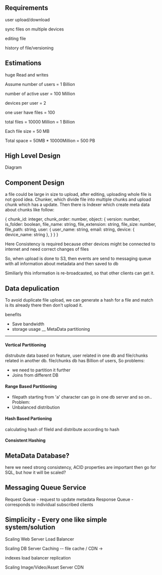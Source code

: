 Requirements 
------------
user upload/download

sync files on multiple devices 

editing file

history of file/versioning

Estimations
------------
huge Read and writes 

Assume number of users = 1 Billion

number of active user = 100 Million

devices per user = 2

one user have files = 100

total files = 10000 Million = 1 Billion

Each file size = 50 MB

Total space = 50MB * 10000Million = 500 PB

High Level Design
-----------------
Diagram

Component Design
----------------

a file could be large in size to upload, after editing, uploading whole file is not good idea.
Chunker, which divide file into multiple chunks and upload chunk which has a update. Then there is Indexer which create meta data about chunks like follow:


{
	chunk_id: integer,
	chunk_order: number,
	object: {
		version: number,
		is_folder: boolean,
		file_name: string,
		file_extension: string,
		file_size: number,
		file_path: string,
		user: {
			user_name: string,
			email: string,
			device: {
				device_name: string
			},
		}
	}
}

Here Consistency is required because other devices might be connected to internet and need correct changes of files

So, when upload is done to S3, then events are send to messaging queue with all information about metadata and then saved to db

Similiarly this information is re-broadcasted, so that other clients can get it.


Data depulication
-----------------

To avoid duplicate file upload, we can generate a hash for a file and match is its already there then don't upload it.

benefits

* Save bandwidth
* storage usage
__
MetaData partitioning
---------------------

#### Vertical Partitioning 
  distrubute data based on feature, user related in one db and file/chunks related in another db.
  file/chunks db has Billion of users, So problems:
  - we need to partition it further
  - Joins from different DB

#### Range Based Partitioning
  - filepath starting from 'a' character can go in one db server and so on..
  Problem:
  - Unbalanced distribution

#### Hash Based Partioning
  calculating hash of fileId and distribute according to hash

#### Consistent Hashing

MetaData Database?
------------------
here we need strong consistency, ACID properties are important then go for SQL, but how it will be scaled?


Messaging Queue Service
-----------------------
Request Queue - request to update metadata
Response Queue - corresponds to individual subscribed clients

Simplicity - Every one like simple system/solution
------------
Scaling Web Server
Load Balancer

Scaling DB Server
Caching -- file cache / CDN -> 

indexes
load balancer
replication



Scaling Image/Video/Asset Server
CDN


